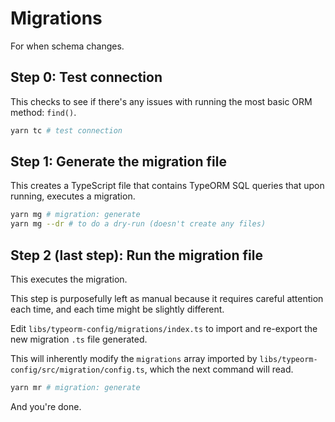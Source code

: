 # Migrations

For when schema changes.

## Step 0: Test connection

This checks to see if there's any issues with running the most basic
ORM method: `find()`.

```bash
yarn tc # test connection
```

## Step 1: Generate the migration file

This creates a TypeScript file that contains TypeORM SQL queries that
upon running, executes a migration.

```bash
yarn mg # migration: generate
yarn mg --dr # to do a dry-run (doesn't create any files)
```

## Step 2 (last step): Run the migration file

This executes the migration.

This step is purposefully left as manual because it requires careful
attention each time, and each time might be slightly different.

Edit `libs/typeorm-config/migrations/index.ts` to import and
re-export the new migration `.ts` file generated.

This will inherently modify the `migrations` array imported by
`libs/typeorm-config/src/migration/config.ts`, which the next command
will read.

```bash
yarn mr # migration: generate
```

And you're done.
